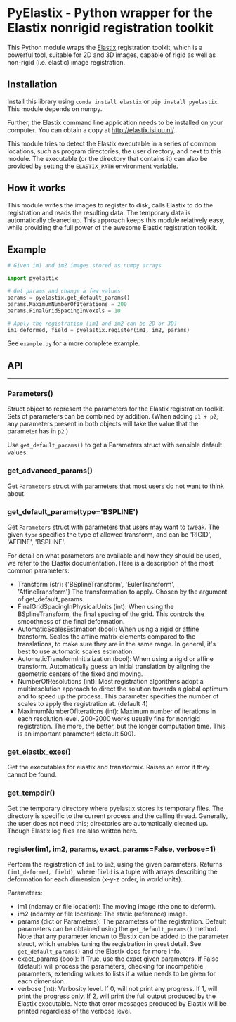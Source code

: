 # PyElastix - Python wrapper for the Elastix nonrigid registration toolkit

This Python module wraps the [Elastix](http://elastix.isi.uu.nl/)
registration toolkit, which is a powerful tool, suitable for 2D and 3D
images, capable of rigid as well as non-rigid (i.e. elastic) image
registration.


## Installation

Install this library using `conda install elastix` or `pip install
pyelastix`. This module depends on numpy.

Further, the Elastix command line application needs to be installed on
your computer. You can obtain a copy at http://elastix.isi.uu.nl/.

This module tries to detect the Elastix executable in a series of common
locations, such as program directories, the user directory, and next to
this module. The executable (or the directory that contains it) can also
be provided by setting the `ELASTIX_PATH` environment variable.

## How it works

This module writes the images to register to disk, calls Elastix to do
the registration and reads the resulting data. The temporary data is
automatically cleaned up. This approach keeps this module relatively
easy, while providing the full power of the awesome Elastix registration
toolkit.

## Example

```py
# Given im1 and im2 images stored as numpy arrays

import pyelastix

# Get params and change a few values
params = pyelastix.get_default_params()
params.MaximumNumberOfIterations = 200
params.FinalGridSpacingInVoxels = 10

# Apply the registration (im1 and im2 can be 2D or 3D)
im1_deformed, field = pyelastix.register(im1, im2, params)
```

See `example.py` for a more complete example.

## API

----

### Parameters()

Struct object to represent the parameters for the Elastix
registration toolkit. Sets of parameters can be combined by
addition. (When adding `p1 + p2`, any parameters present in both
objects will take the value that the parameter has in `p2`.)

Use `get_default_params()` to get a Parameters struct with sensible
default values.


### get_advanced_params()

Get `Parameters` struct with parameters that most users do not
want to think about.


### get_default_params(type='BSPLINE')

Get `Parameters` struct with parameters that users may want to tweak.
The given `type` specifies the type of allowed transform, and can
be 'RIGID', 'AFFINE', 'BSPLINE'.

For detail on what parameters are available and how they should be used,
we refer to the Elastix documentation. Here is a description of the
most common parameters:

* Transform (str):
    {'BSplineTransform', 'EulerTransform', 'AffineTransform'} The
    transformation to apply. Chosen by the argument of
    get_default_params.
* FinalGridSpacingInPhysicalUnits (int):
    When using the BSplineTransform, the final spacing of the grid.
    This controls the smoothness of the final deformation.
* AutomaticScalesEstimation (bool):
    When using a rigid or affine transform. Scales the affine matrix
    elements compared to the translations, to make sure they are in
    the same range. In general, it's best to use automatic scales
    estimation.
* AutomaticTransformInitialization (bool):
    When using a rigid or affine transform. Automatically guess an
    initial translation by aligning the geometric centers of the 
    fixed and moving.
* NumberOfResolutions (int):
    Most registration algorithms adopt a multiresolution approach
    to direct the solution towards a global optimum and to speed
    up the process. This parameter specifies the number of scales
    to apply the registration at. (default 4)
* MaximumNumberOfIterations (int):
    Maximum number of iterations in each resolution level.
    200-2000 works usually fine for nonrigid registration.
    The more, the better, but the longer computation time.
    This is an important parameter! (default 500).


### get_elastix_exes()

Get the executables for elastix and transformix. Raises an error
if they cannot be found.


### get_tempdir()

Get the temporary directory where pyelastix stores its temporary
files. The directory is specific to the current process and the
calling thread. Generally, the user does not need this; directories
are automatically cleaned up. Though Elastix log files are also
written here.


### register(im1, im2, params, exact_params=False, verbose=1)

Perform the registration of `im1` to `im2`, using the given 
parameters. Returns `(im1_deformed, field)`, where `field` is a
tuple with arrays describing the deformation for each dimension
(x-y-z order, in world units).

Parameters:

* im1 (ndarray or file location):
    The moving image (the one to deform).
* im2 (ndarray or file location):
    The static (reference) image.
* params (dict or Parameters):
    The parameters of the registration. Default parameters can be
    obtained using the `get_default_params()` method. Note that any
    parameter known to Elastix can be added to the parameter
    struct, which enables tuning the registration in great detail.
    See `get_default_params()` and the Elastix docs for more info.
* exact_params (bool):
    If True, use the exact given parameters. If False (default)
    will process the parameters, checking for incompatible
    parameters, extending values to lists if a value needs to be
    given for each dimension.
* verbose (int):
    Verbosity level. If 0, will not print any progress. If 1, will
    print the progress only. If 2, will print the full output
    produced by the Elastix executable. Note that error messages
    produced by Elastix will be printed regardless of the verbose
    level.


